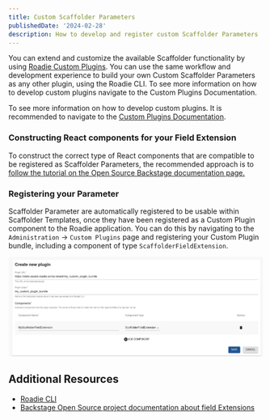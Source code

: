 ```yaml
---
title: Custom Scaffolder Parameters
publishedDate: '2024-02-28'
description: How to develop and register custom Scaffolder Parameters 
---
```


You can extend and customize the available Scaffolder functionality by using [Roadie Custom Plugins](/docs/custom-plugins/overview/). You can use the same workflow and development experience to build your own Custom Scaffolder Parameters as any other plugin, using the Roadie CLI. To see more information on how to develop custom plugins navigate to the Custom Plugins Documentation.

To see more information on how to develop custom plugins. It is recommended to navigate to the [Custom Plugins Documentation](/docs/custom-plugins/getting-started/). 


### Constructing React components for your Field Extension

To construct the correct type of React components that are compatible to be registered as Scaffolder Parameters, the recommended approach is to [follow the tutorial on the Open Source Backstage documentation page.](https://backstage.io/docs/features/software-templates/writing-custom-field-extensions/)

### Registering your Parameter

Scaffolder Parameter are automatically registered to be usable within Scaffolder Templates, once they have been registered as a Custom Plugin component to the Roadie application. You can do this by navigating to the `Administration` -> `Custom Plugins` page and registering your Custom Plugin bundle, including a component of type `ScaffolderFieldExtension`.

![Custom plugin registration form](custom_plugin_registration_form.webp)


## Additional Resources

* [Roadie CLI](https://www.npmjs.com/package/@roadiehq/roadie-cli)
* [Backstage Open Source project documentation about field Extensions](https://backstage.io/docs/features/software-templates/writing-custom-field-extensions/) 
